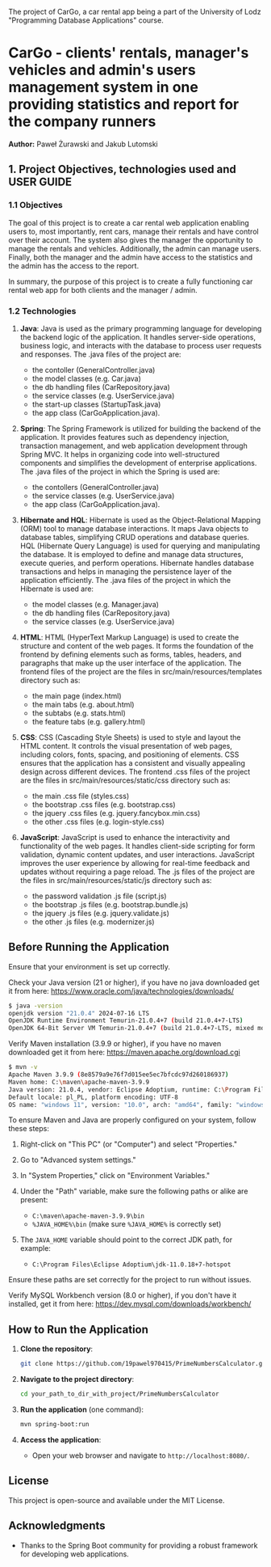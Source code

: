 The project of CarGo, a car rental app being a part of the University of Lodz "Programming Database Applications" course.

# CarGo - clients' rentals, manager's vehicles and admin's users management system in one providing statistics and report for the company runners

**Author:** Paweł Żurawski and Jakub Lutomski

## 1. Project Objectives, technologies used and USER GUIDE

### 1.1 Objectives

The goal of this project is to create a car rental web application enabling users to, most importantly, rent cars, manage their rentals and have control over their account. The system also gives the manager the opportunity to manage the rentals and vehicles. Additionally, the admin can manage users. Finally, both the manager and the admin have access to the statistics and the admin has the access to the report.

In summary, the purpose of this project is to create a fully functioning car rental web app for both clients and the manager / admin.

### 1.2 Technologies

1. **Java**: Java is used as the primary programming language for developing the backend logic of the application. It handles server-side operations, business logic, and interacts with the database to process user requests and responses. The .java files of the project are:
   - the contoller (GeneralController.java)
   - the model classes (e.g. Car.java)
   - the db handling files (CarRepository.java)
   - the service classes (e.g. UserService.java)
   - the start-up classes (StartupTask.java)
   - the app class (CarGoApplication.java).
     
3. **Spring**: The Spring Framework is utilized for building the backend of the application. It provides features such as dependency injection, transaction management, and web application development through Spring MVC. It helps in organizing code into well-structured components and simplifies the development of enterprise applications. The .java files of the project in which the Spring is used are:
   - the contollers (GeneralController.java)
   - the service classes (e.g. UserService.java)
   - the app class (CarGoApplication.java).

5. **Hibernate and HQL**: Hibernate is used as the Object-Relational Mapping (ORM) tool to manage database interactions. It maps Java objects to database tables, simplifying CRUD operations and database queries. HQL (Hibernate Query Language) is used for querying and manipulating the database. It is employed to define and manage data structures, execute queries, and perform operations. Hibernate handles database transactions and helps in managing the persistence layer of the application efficiently. The .java files of the project in which the Hibernate is used are:
   - the model classes (e.g. Manager.java)
   - the db handling files (CarRepository.java)
   - the service classes (e.g. UserService.java)
   
6. **HTML**: HTML (HyperText Markup Language) is used to create the structure and content of the web pages. It forms the foundation of the frontend by defining elements such as forms, tables, headers, and paragraphs that make up the user interface of the application. The frontend files of the project are the files in src/main/resources/templates directory such as:
   - the main page (index.html)
   - the main tabs (e.g. about.html)
   - the subtabs (e.g. stats.html)
   - the feature tabs (e.g. gallery.html)
     
7. **CSS**: CSS (Cascading Style Sheets) is used to style and layout the HTML content. It controls the visual presentation of web pages, including colors, fonts, spacing, and positioning of elements. CSS ensures that the application has a consistent and visually appealing design across different devices. The frontend .css files of the project are the files in src/main/resources/static/css directory such as:
   - the main .css file (styles.css)
   - the bootstrap .css files (e.g. bootstrap.css)
   - the jquery .css files (e.g. jquery.fancybox.min.css)
   - the other .css files (e.g. login-style.css)
   
8. **JavaScript**: JavaScript is used to enhance the interactivity and functionality of the web pages. It handles client-side scripting for form validation, dynamic content updates, and user interactions. JavaScript improves the user experience by allowing for real-time feedback and updates without requiring a page reload. The .js files of the project are the files in src/main/resources/static/js directory such as:
   - the password validation .js file (script.js)
   - the bootstrap .js files (e.g. bootstrap.bundle.js)
   - the jquery .js files (e.g. jquery.validate.js)
   - the other .js files (e.g. modernizer.js)

## Before Running the Application

Ensure that your environment is set up correctly.

Check your Java version (21 or higher), if you have no java downloaded get it from here: https://www.oracle.com/java/technologies/downloads/

```bash
$ java -version
openjdk version "21.0.4" 2024-07-16 LTS
OpenJDK Runtime Environment Temurin-21.0.4+7 (build 21.0.4+7-LTS)
OpenJDK 64-Bit Server VM Temurin-21.0.4+7 (build 21.0.4+7-LTS, mixed mode, sharing)
```

Verify Maven installation (3.9.9 or higher), if you have no maven downloaded get it from here: https://maven.apache.org/download.cgi

```bash
$ mvn -v
Apache Maven 3.9.9 (8e8579a9e76f7d015ee5ec7bfcdc97d260186937)
Maven home: C:\maven\apache-maven-3.9.9
Java version: 21.0.4, vendor: Eclipse Adoptium, runtime: C:\Program Files\Eclipse Adoptium\jdk-21.0.4.7-hotspot
Default locale: pl_PL, platform encoding: UTF-8
OS name: "windows 11", version: "10.0", arch: "amd64", family: "windows"
```

To ensure Maven and Java are properly configured on your system, follow these steps:

1. Right-click on "This PC" (or "Computer") and select "Properties."
2. Go to "Advanced system settings."
3. In "System Properties," click on "Environment Variables."
4. Under the "Path" variable, make sure the following paths or alike are present:
   - `C:\maven\apache-maven-3.9.9\bin`
   - `%JAVA_HOME%\bin` (make sure `%JAVA_HOME%` is correctly set)

5. The `JAVA_HOME` variable should point to the correct JDK path, for example:
   - `C:\Program Files\Eclipse Adoptium\jdk-11.0.18+7-hotspot`

Ensure these paths are set correctly for the project to run without issues.

Verify MySQL Workbench version (8.0 or higher), if you don't have it installed, get it from here: https://dev.mysql.com/downloads/workbench/

## How to Run the Application

1. **Clone the repository**:
   ```bash
   git clone https://github.com/19pawel970415/PrimeNumbersCalculator.git
   ```

2. **Navigate to the project directory**:
   ```bash
   cd your_path_to_dir_with_project/PrimeNumbersCalculator
   ```

3. **Run the application** (one command):
   ```bash
   mvn spring-boot:run
   ```

4. **Access the application**:
    - Open your web browser and navigate to `http://localhost:8080/`.

## License
This project is open-source and available under the MIT License.

## Acknowledgments
- Thanks to the Spring Boot community for providing a robust framework for developing web applications.
